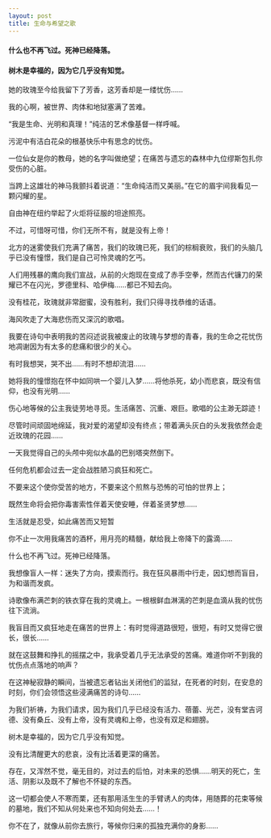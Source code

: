 ```yaml
---
layout: post
title: 生命与希望之歌
---
```

#### 什么也不再飞过。死神已经降落。
#### 树木是幸福的，因为它几乎没有知觉。
<!-- more -->
她的玫瑰至今给我留下了芳香，这芳香却是一缕忧伤……

我的心啊，被世界、肉体和地狱塞满了苦难。

“我是生命、光明和真理！”纯洁的艺术像基督一样呼喊。

污泥中有洁白花朵的根基快乐中有思念的忧伤。

一位仙女是你的教母，她的名字叫做绝望；在痛苦与遗忘的森林中九位缪斯包扎你受伤的心脏。

当跨上这雄壮的神马我颤抖着说道：“生命纯洁而又美丽。”在它的眉宇间我看见一颗闪耀的星。

自由神在纽约举起了火炬将征服的坦途照亮。

不过，可惜呀可惜，你们无所不有，就是没有上帝！

北方的迷雾使我们充满了痛苦，我们的玫瑰已死，我们的棕榈衰败，我们的头脑几乎已没有憧憬，我们是自己可怜灵魂的乞丐。

人们用残暴的鹰向我们宣战，从前的火炮现在变成了赤手空拳，然而古代镰刀的荣耀已不在闪光，罗德里科、哈伊梅……都已不知去向。

没有桂花，玫瑰就非常甜蜜，没有胜利，我们只得寻找恭维的话语。

海风吹走了大海悲伤而又深沉的歌唱。

我要在诗句中表明我的苦闷述说我被废止的玫瑰与梦想的青春，我的生命之花忧伤地凋谢因为有太多的悲痛和很少的关心。

有时我想哭，哭不出……有时不想却流泪……

她将我的憧憬抱在怀中如同哄一个婴儿入梦……将他杀死，幼小而悲哀，既没有信仰，也没有光明……

伤心地等候的公主我徒劳地寻觅。生活痛苦、沉重、艰巨。歌唱的公主渺无踪迹！

尽管时间顽固地绵延，我对爱的渴望却没有终点；带着满头灰白的头发我依然会走近玫瑰的花园……

一天我觉得自己的头颅中宛似水晶的巴别塔突然倒下。

任何危机都会过去一定会战胜陋习疯狂和死亡。

不要来这个使你受苦的地方，不要来这个煎熬与恐怖的可怕的世界上；

既然生命将会把你毒害索性伴着天使安睡，伴着圣贤梦想……

生活就是忍受，如此痛苦而又短暂

你不止一次用我痛苦的酒杯，用月亮的精髓，献给我上帝降下的露滴……

什么也不再飞过。死神已经降落。

我想像盲人一样：迷失了方向，摸索而行。我在狂风暴雨中行走，因幻想而盲目，为和谐而发疯。

诗歌像布满芒刺的铁衣穿在我的灵魂上。一根根鲜血淋漓的芒刺是血滴从我的忧伤往下流淌。

我盲目而又疯狂地走在痛苦的世界上：有时觉得道路很短，很短，有时又觉得它很长，很长……

就在这鼓舞和挣扎的摇摆之中，我承受着几乎无法承受的苦痛。难道你听不到我的忧伤点点落地的响声？

在这神秘寂静的瞬间，当被遗忘者钻出关闭他们的监狱，在死者的时刻，在安息的时刻，你们会领悟这些浸满痛苦的诗句……

为我们祈祷，为我们请求，因为我们几乎已经没有活力、蓓蕾、光芒，没有堂吉诃德、没有桑丘、没有上帝，没有灵魂和上帝，也没有双足和翅膀。

树木是幸福的，因为它几乎没有知觉。

没有比清醒更大的悲哀，没有比活着更深的痛苦。

存在，又浑然不觉，毫无目的，对过去的后怕，对未来的恐惧……明天的死亡，生活、阴影以及既不了解也不怀疑的东西。

这一切都会使人不寒而栗，还有那用活生生的手臂诱人的肉体，用随葬的花束等候的墓地，我们不知从何处来也不知向何处去……！

你不在了，就像从前你去旅行，等候你归来的孤独充满你的身影……